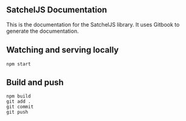 ## SatchelJS Documentation

This is the documentation for the SatchelJS library. It uses Gitbook to generate the documentation.

## Watching and serving locally

```
npm start
```

## Build and push

```
npm build
git add .
git commit
git push
```
